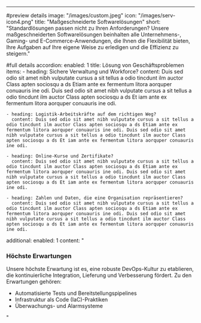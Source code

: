 ---
#preview details
image: "/images/custom.jpeg"
icon: "/images/serv-icon4.png"
title: "Maßgeschneiderte Softwarelösungen"
short: "Standardlösungen passen nicht zu Ihren Anforderungen? Unsere maßgeschneiderten Softwarelösungen beinhalten alle Unternehmens-, Gaming- und E-Commerce-Anwendungen, die Ihnen die Flexibilität bieten, Ihre Aufgaben auf Ihre eigene Weise zu erledigen und die Effizienz zu steigern."

#full details
accordion:
  enabled: 1
  title: Lösung von Geschäftsproblemen
  items:
    - heading: Sichere Verwaltung und Workforce?
      content: Duis sed odio sit amet nibh vulputate cursus a sit tellus a odio tincdunt ilm auctor Class apten sociosqu a ds Etiam ante ex fermentum litora aorquper conuauris ine odi. Duis sed odio sit amet nibh vulputate cursus a sit tellus a odio tincdunt ilm auctor Class apten sociosqu a ds Et iam ante ex fermentum litora aorquper conuauris ine odi.

    - heading: Logistik-Arbeitskräfte auf dem richtigen Weg?
      content: Duis sed odio sit amet nibh vulputate cursus a sit tellus a odio tincdunt ilm auctor Class apten sociosqu a ds Etiam ante ex fermentum litora aorquper conuauris ine odi. Duis sed odio sit amet nibh vulputate cursus a sit tellus a odio tincdunt ilm auctor Class apten sociosqu a ds Et iam ante ex fermentum litora aorquper conuauris ine odi.

    - heading: Online-Kurse und Zertifikate?
      content: Duis sed odio sit amet nibh vulputate cursus a sit tellus a odio tincdunt ilm auctor Class apten sociosqu a ds Etiam ante ex fermentum litora aorquper conuauris ine odi. Duis sed odio sit amet nibh vulputate cursus a sit tellus a odio tincdunt ilm auctor Class apten sociosqu a ds Et iam ante ex fermentum litora aorquper conuauris ine odi.

    - heading: Zahlen und Daten, die eine Organisation repräsentieren?
      content: Duis sed odio sit amet nibh vulputate cursus a sit tellus a odio tincdunt ilm auctor Class apten sociosqu a ds Etiam ante ex fermentum litora aorquper conuauris ine odi. Duis sed odio sit amet nibh vulputate cursus a sit tellus a odio tincdunt ilm auctor Class apten sociosqu a ds Et iam ante ex fermentum litora aorquper conuauris ine odi.

additional:
  enabled: 1
  content: "
    <h3>Höchste Erwartungen</h3>
		<p>Unsere höchste Erwartung ist es, eine robuste DevOps-Kultur zu etablieren, die kontinuierliche Integration, Lieferung und Verbesserung fördert. Zu den Erwartungen gehören:</p>
		<ul>
      <li>
        Automatisierte Tests und Bereitstellungspipelines
      </li>
      <li>
      Infrastruktur als Code (IaC)-Praktiken
      </li>
      <li> 
      Überwachungs- und Alarmsysteme
      </li>
		</ul>
  "
